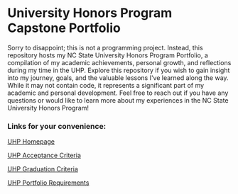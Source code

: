 # University Honors Program Capstone Portfolio

Sorry to disappoint; this is not a programming project. Instead, this repository hosts my NC State University Honors Program Portfolio, a compilation of my academic achievements, personal growth, and reflections during my time in the UHP. Explore this repository if you wish to gain insight into my journey, goals, and the valuable lessons I've learned along the way. While it may not contain code, it represents a significant part of my academic and personal development. Feel free to reach out if you have any questions or would like to learn more about my experiences in the NC State University Honors Program!

### Links for your convenience:
[UHP Homepage](https://honors.dasa.ncsu.edu/)

[UHP Acceptance Criteria](https://honors.dasa.ncsu.edu/prospective/high-school-seniors/)

[UHP Graduation Criteria](https://honors.dasa.ncsu.edu/current-students/requirements/)

[UHP Portfolio Requirements](https://honors.dasa.ncsu.edu/current-students/portfolio/)
